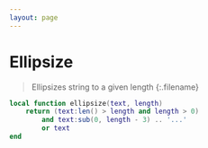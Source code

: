 ```yaml
---
layout: page
---
```


# Ellipsize

>Ellipsizes string to a given length
{:.filename}
```lua
local function ellipsize(text, length)
    return (text:len() > length and length > 0)
        and text:sub(0, length - 3) .. '...'
        or text
end
```